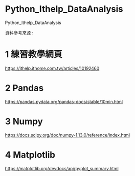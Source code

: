 # Python_Ithelp_DataAnalysis
Python_Ithelp_DataAnalysis

資料參考來源 :

# 1 練習教學網頁
https://ithelp.ithome.com.tw/articles/10192460
# 2 Pandas 
https://pandas.pydata.org/pandas-docs/stable/10min.html
# 3 Numpy
https://docs.scipy.org/doc/numpy-1.13.0/reference/index.html
# 4 Matplotlib
https://matplotlib.org/devdocs/api/pyplot_summary.html

